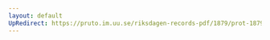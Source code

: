 ```yaml
---
layout: default
UpRedirect: https://pruto.im.uu.se/riksdagen-records-pdf/1879/prot-1879--fk--039/prot-1879--fk--039_019.pdf
---
```


